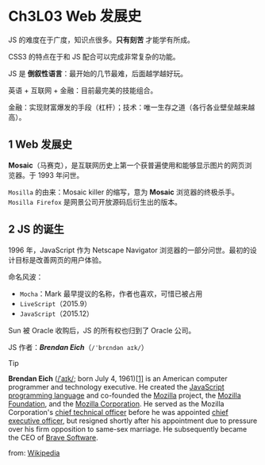 # Ch3L03 Web 发展史



JS 的难度在于广度，知识点很多。**只有刻苦** 才能学有所成。

CSS3 的特点在于和 JS 配合可以完成非常复杂的功能。

JS 是 **倒叙性语言**：最开始的几节最难，后面越学越好玩。

英语 + 互联网 + 金融：目前最完美的技能组合。

金融：实现财富爆发的手段（杠杆）；技术：唯一生存之道（各行各业壁垒越来越高）。



## 1 Web 发展史

**Mosaic**（马赛克），是互联网历史上第一个获普遍使用和能够显示图片的网页浏览器。于 1993 年问世。

`Mosilla` 的由来：Mosaic killer 的缩写，意为 **Mosaic** 浏览器的终极杀手。`Mosilla Firefox` 是网景公司开放源码后衍生出的版本。



## 2 JS 的诞生

1996 年，JavaScript 作为 Netscape Navigator 浏览器的一部分问世。最初的设计目标是改善网页的用户体验。

命名风波：

- `Mocha`：Mark 最早提议的名称，作者也喜欢，可惜已被占用
- `LiveScript`（2015.9）
- `JavaScript`（2015.12）

Sun 被 Oracle 收购后，JS 的所有权也归到了 Oracle 公司。



JS 作者：***Brendan Eich***（`/ˈbrɛndən aɪk/`）

> [!tip]
>
> **Brendan Eich** ([/ˈaɪk/](https://en.wikipedia.org/wiki/Help:IPA/English); born July 4, 1961)[[1\]](https://en.wikipedia.org/wiki/Brendan_Eich#cite_note-:0-1) is an American computer programmer and technology executive. He created the [JavaScript](https://en.wikipedia.org/wiki/JavaScript) [programming language](https://en.wikipedia.org/wiki/Programming_language) and co-founded the [Mozilla](https://en.wikipedia.org/wiki/Mozilla) project, the [Mozilla Foundation](https://en.wikipedia.org/wiki/Mozilla_Foundation), and the [Mozilla Corporation](https://en.wikipedia.org/wiki/Mozilla_Corporation). He served as the Mozilla Corporation's [chief technical officer](https://en.wikipedia.org/wiki/Chief_technical_officer) before he was appointed [chief executive officer](https://en.wikipedia.org/wiki/Chief_executive_officer), but resigned shortly after his appointment due to pressure over his firm opposition to same-sex marriage. He subsequently became the CEO of [Brave Software](https://en.wikipedia.org/wiki/Brave_(web_browser)).
>
> from: [Wikipedia](https://en.wikipedia.org/wiki/Brendan_Eich)
